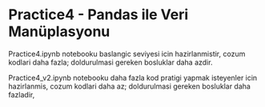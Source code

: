 # Practice4 - Pandas ile Veri Manüplasyonu

Practice4.ipynb notebooku baslangic seviyesi icin hazirlanmistir, cozum kodlari daha fazla; doldurulmasi gereken bosluklar daha azdir.

Practice4_v2.ipynb notebooku daha fazla kod pratigi yapmak isteyenler icin hazirlanmis, cozum kodlari daha az; doldurulmasi gereken bosluklar daha fazladir, 
